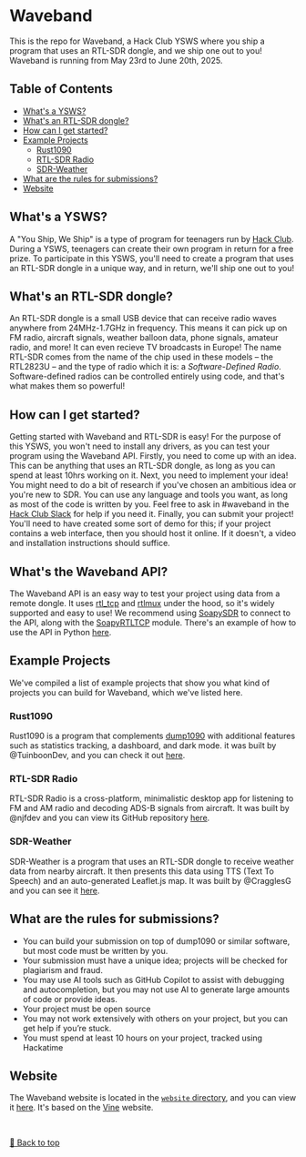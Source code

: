 # Waveband

This is the repo for Waveband, a Hack Club YSWS where you ship a program that uses an RTL-SDR dongle, and we ship one out to you! Waveband is running from May 23rd to June 20th, 2025.

## Table of Contents

- [What's a YSWS?](#whats-a-ysws)
- [What's an RTL-SDR dongle?](#whats-an-rtl-sdr-dongle)
- [How can I get started?](#how-can-i-get-started)
- [Example Projects](#example-projects)
  - [Rust1090](#rust1090)
  - [RTL-SDR Radio](#rtl-sdr-radio)
  - [SDR-Weather](#sdr-weather)
- [What are the rules for submissions?](#what-are-the-rules-for-submissions)
- [Website](#website)

## What's a YSWS?

A "You Ship, We Ship" is a type of program for teenagers run by [Hack Club](https://hackclub.com). During a YSWS, teenagers can create their own program in return for a free prize. To participate in this YSWS, you'll need to create a program that uses an RTL-SDR dongle in a unique way, and in return, we'll ship one out to you!

## What's an RTL-SDR dongle?

An RTL-SDR dongle is a small USB device that can receive radio waves anywhere from 24MHz-1.7GHz in frequency. This means it can pick up on FM radio, aircraft signals, weather balloon data, phone signals, amateur radio, and more! It can even recieve TV broadcasts in Europe! The name RTL-SDR comes from the name of the chip used in these models – the RTL2823U – and the type of radio which it is: a _Software-Defined Radio_. Software-defined radios can be controlled entirely using code, and that's what makes them so powerful!

## How can I get started?

Getting started with Waveband and RTL-SDR is easy! For the purpose of this YSWS, you won't need to install any drivers, as you can test your program using the Waveband API. Firstly, you need to come up with an idea. This can be anything that uses an RTL-SDR dongle, as long as you can spend at least 10hrs working on it. Next, you need to implement your idea! You might need to do a bit of research if you've chosen an ambitious idea or you're new to SDR. You can use any language and tools you want, as long as most of the code is written by you. Feel free to ask in #waveband in the [Hack Club Slack](https://hackclub.com/slack) for help if you need it. Finally, you can submit your project! You'll need to have created some sort of demo for this; if your project contains a web interface, then you should host it online. If it doesn't, a video and installation instructions should suffice.

## What's the Waveband API?

The Waveband API is an easy way to test your project using data from a remote dongle. It uses [rtl_tcp](https://github.com/librtlsdr/librtlsdr) and [rtlmux](https://github.com/slepp/rtlmux) under the hood, so it's widely supported and easy to use! We recommend using [SoapySDR](https://github.com/pothosware/SoapySDR) to connect to the API, along with the [SoapyRTLTCP](https://github.com/pothosware/SoapyRTLTCP) module. There's an example of how to use the API in Python [here](api/example.py).


## Example Projects

We've compiled a list of example projects that show you what kind of projects you can build for Waveband, which we've listed here.

### Rust1090

Rust1090 is a program that complements [dump1090](https://github.com/antirez/dump1090) with additional features such as statistics tracking, a dashboard, and dark mode. it was built by @TuinboonDev, and you can check it out [here](https://github.com/TuinboonDev/rust1090).

### RTL-SDR Radio

RTL-SDR Radio is a cross-platform, minimalistic desktop app for listening to FM and AM radio and decoding ADS-B signals from aircraft. It was built by @njfdev and you can view its GitHub repository [here](https://github.com/njfdev/rtlsdr-radio).

### SDR-Weather

SDR-Weather is a program that uses an RTL-SDR dongle to receive weather data from nearby aircraft. It then presents this data using TTS (Text To Speech) and an auto-generated Leaflet.js map. It was built by @CragglesG and you can see it [here](examples/sdr-weather).

## What are the rules for submissions?

* You can build your submission on top of dump1090 or similar software, but most code must be written by you.
* Your submission must have a unique idea; projects will be checked for plagiarism and fraud.
* You may use AI tools such as GitHub Copilot to assist with debugging and autocompletion, but you may not use AI to generate large amounts of code or provide ideas.
* Your project must be open source
* You may not work extensively with others on your project, but you can get help if you’re stuck.
* You must spend at least 10 hours on your project, tracked using Hackatime

## Website

The Waveband website is located in the [`website` directory](website/), and you can view it [here](https://waveband-ysws.vercel.app). It's based on the [Vine](https://github.com/N1k0s1/Vine) website.

<br>

[🔼 Back to top](#waveband)

